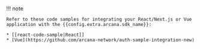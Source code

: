 !!! note

    Refer to these code samples for integrating your React/Next.js or Vue application with the {{config.extra.arcana.sdk_name}}:
    
    * [[react-code-sample|React]]
    * [Vue](https://github.com/arcana-network/auth-sample-integration-new)